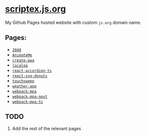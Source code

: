 # [scriptex.js.org](https://scriptex.js.org)

My Github Pages hosted website with custom `js.org` domain name.

## Pages:

- [`2048`](https://scriptex.js.org/2048/)
- [`AnimateMe`](https://scriptex.js.org/AnimateMe/)
- [`create-pwa`](https://scriptex.js.org/create-pwa/)
- [`localga`](https://scriptex.js.org/localga/)
- [`react-accordion-ts`](https://scriptex.js.org/react-accordion-ts/)
- [`react-svg-donuts`](https://scriptex.js.org/react-svg-donuts/)
- [`touchsweep`](https://scriptex.js.org/touchsweep)
- [`weather-app`](https://scriptex.js.org/weather-app/)
- [`webpack-mpa`](https://scriptex.js.org/webpack-mpa/)
- [`webpack-mpa-next`](https://scriptex.js.org/webpack-mpa-next/)
- [`webpack-mpa-ts`](https://scriptex.js.org/webpack-mpa-ts/)

## TODO

1. Add the rest of the relevant pages
